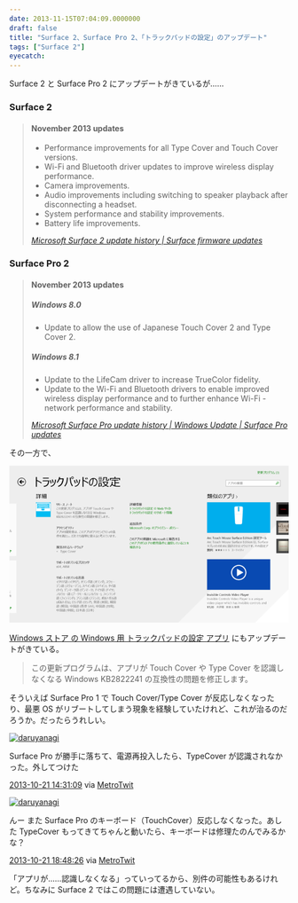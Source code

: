 ```yaml
---
date: 2013-11-15T07:04:09.0000000
draft: false
title: "Surface 2、Surface Pro 2、「トラックパッドの設定」のアップデート"
tags: ["Surface 2"]
eyecatch: 
---
```

<p>Surface 2 と Surface Pro 2 にアップデートがきているが……</p>

<div class="section">
<h3>Surface 2</h3>

<blockquote cite="http://www.microsoft.com/surface/en-us/support/install-update-activate/2-update-history">

<div class="section">
<h4>November 2013 updates</h4>

<ul>
<li>Performance improvements for all Type Cover and Touch Cover versions.</li>
<li>Wi-Fi and Bluetooth driver updates to improve wireless display performance.</li>
<li>Camera improvements.</li>
<li>Audio improvements including switching to speaker playback after disconnecting a headset.</li>
<li>System performance and stability improvements.</li>
<li>Battery life improvements.</li>
</ul>
</div>
<cite><a href="http://www.microsoft.com/surface/en-us/support/install-update-activate/2-update-history">Microsoft Surface 2 update history | Surface firmware updates</a></cite>
</blockquote>

</div>
<div class="section">
<h3>Surface Pro 2</h3>

<blockquote cite="http://www.microsoft.com/surface/en-us/support/install-update-activate/pro-update-history">

<div class="section">
<h4>November 2013 updates</h4>

<div class="section">
<h5>Windows 8.0</h5>

<ul>
<li>Update to allow the use of Japanese Touch Cover 2 and Type Cover 2.</li>
</ul>
</div>
<div class="section">
<h5>Windows 8.1</h5>

<ul>
<li>Update to the LifeCam driver to increase TrueColor fidelity.</li>
<li>Update to the Wi-Fi and Bluetooth drivers to enable improved wireless display performance and to further enhance Wi-Fi - network performance and stability.</li>
</ul>
</div>
</div>
<cite><a href="http://www.microsoft.com/surface/en-us/support/install-update-activate/pro-update-history">Microsoft Surface Pro update history | Windows Update | Surface Pro updates</a></cite>
</blockquote>
<p>その一方で、</p><p><span itemscope itemtype="http://schema.org/Photograph"><img src="20131115065115.png" alt="f:id:daruyanagi:20131115065115p:plain" title="f:id:daruyanagi:20131115065115p:plain" class="hatena-fotolife" itemprop="image"></span></p><p><a href="http://apps.microsoft.com/windows/ja-jp/app/indstillinger-for-pegefelt/5a4e4cdf-4d60-4084-8d9f-61d2e8f4830b">Windows &#x30B9;&#x30C8;&#x30A2; &#x306E; Windows &#x7528; &#x30C8;&#x30E9;&#x30C3;&#x30AF;&#x30D1;&#x30C3;&#x30C9;&#x306E;&#x8A2D;&#x5B9A; &#x30A2;&#x30D7;&#x30EA;</a> にもアップデートがきている。</p>

<blockquote>
<p>この更新プログラムは、アプリが Touch Cover や Type Cover を認識しなくなる Windows KB2822241 の互換性の問題を修正します。</p>

</blockquote>
<p>そういえば Surface Pro 1 で Touch Cover/Type Cover が反応しなくなったり、最悪 OS がリブートしてしまう現象を経験していたけれど、これが治るのだろうか。だったらうれしい。</p><p><div class="twitter-detail twitter-detail-left"><div class="twitter-detail-user"><a class="twitter-user-screen-name" href="http://twitter.com/daruyanagi"><img src="http://a0.twimg.com/profile_images/378800000393919137/3f8f24154e59a5b674e1e6893a34a7e5_normal.png" alt="daruyanagi" height="48" width="48"></a></div><div class="twitter-detail-tweet"><p class="twitter-detail-text">      Surface Pro が勝手に落ちて、電源再投入したら、TypeCover が認識されなかった。外してつけた</p><p class="twitter-detail-info"><a href="http://twitter.com/daruyanagi/status/392161111799107585" class="twitter-detail-info-permalink"><span class="twitter-detail-info-date">2013-10-21</span> <span class="twitter-detail-info-time">14:31:09</span></a> <span class="twitter-detail-info-source">via <a href="http://www.metrotwit.com/" rel="nofollow">MetroTwit</a></span></p></div></div><div class="twitter-detail twitter-detail-left"><div class="twitter-detail-user"><a class="twitter-user-screen-name" href="http://twitter.com/daruyanagi"><img src="http://a0.twimg.com/profile_images/378800000393919137/3f8f24154e59a5b674e1e6893a34a7e5_normal.png" alt="daruyanagi" height="48" width="48"></a></div><div class="twitter-detail-tweet"><p class="twitter-detail-text">      んー また Surface Pro のキーボード（TouchCover）反応しなくなった。あした TypeCover もってきてちゃんと動いたら、キーボードは修理たのんでみるかな？</p><p class="twitter-detail-info"><a href="http://twitter.com/daruyanagi/status/392225859743911936" class="twitter-detail-info-permalink"><span class="twitter-detail-info-date">2013-10-21</span> <span class="twitter-detail-info-time">18:48:26</span></a> <span class="twitter-detail-info-source">via <a href="http://www.metrotwit.com/" rel="nofollow">MetroTwit</a></span></p></div></div></p><p>「アプリが……認識しなくなる」っていってるから、別件の可能性もあるけれど。ちなみに Surface 2 ではこの問題には遭遇していない。</p>

</div>